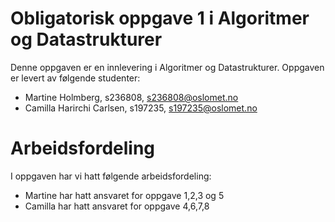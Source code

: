 # Obligatorisk oppgave 1 i Algoritmer og Datastrukturer

Denne oppgaven er en innlevering i Algoritmer og Datastrukturer. 
Oppgaven er levert av følgende studenter:
* Martine Holmberg, s236808, s236808@oslomet.no
* Camilla Harirchi Carlsen, s197235, s197235@oslomet.no

# Arbeidsfordeling

I oppgaven har vi hatt følgende arbeidsfordeling:
* Martine har hatt ansvaret for oppgave 1,2,3 og 5
* Camilla har hatt ansvaret for oppgave 4,6,7,8

